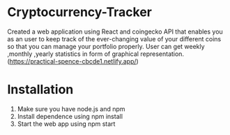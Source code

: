 # Cryptocurrency-Tracker
Created a web application using React and coingecko API that enables you as an user to keep track of the ever-changing value of your different coins so that you can manage your portfolio properly. User can get weekly ,monthly ,yearly statistics in form of graphical representation. (https://practical-spence-cbcde1.netlify.app/)
# Installation
1. Make sure you have node.js and npm
2. Install dependence using npm install
3. Start the web app using npm start
